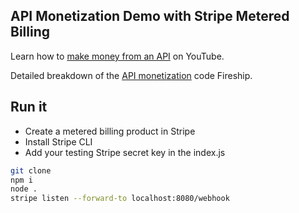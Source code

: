 ## API Monetization Demo with Stripe Metered Billing

Learn how to [make money from an API](https://youtu.be/7P1CgRru8tk) on YouTube. 

Detailed breakdown of the [API monetization](https://fireship.io/lessons/api-monetization-stripe) code Fireship. 

## Run it

- Create a metered billing product in Stripe
- Install Stripe CLI
- Add your testing Stripe secret key in the index.js

```bash
git clone 
npm i
node .
stripe listen --forward-to localhost:8080/webhook
```